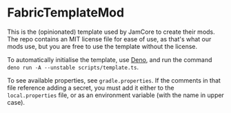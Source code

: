 # FabricTemplateMod

This is the (opinionated) template used by JamCore to create their mods. The 
repo contains an MIT license file for ease of use, as that's what our mods use,
but you are free to use the template without the license.

To automatically initialise the template, use [Deno](https://deno.land/),
and run the command `deno run -A --unstable scripts/template.ts`.

To see available properties, see `gradle.properties`. If the comments in that
file reference adding a secret, you must add it either to the `local.properties`
file, or as an environment variable (with the name in upper case).
